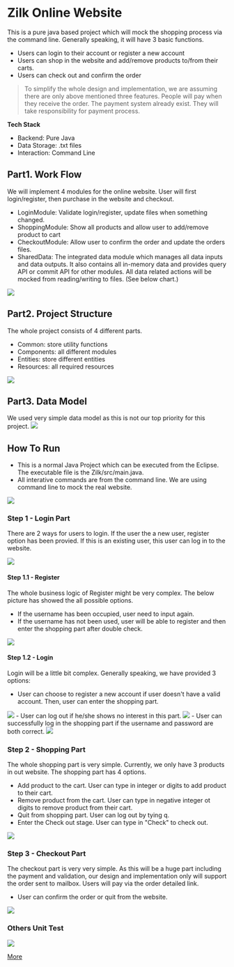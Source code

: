 ﻿# Zilk Online Website

This is a pure java based project which will mock the shopping process via the command line. Generally speaking, it will have 3 basic functions. 
- Users can login to their account or register a new account
- Users can shop in the website and add/remove products to/from their carts.
- Users can check out and confirm the order

> To simplify the whole design and implementation, we are assuming there are only above mentioned three features. People will pay when they receive the order. The payment system already exist. They will take responsibility for payment process.

**Tech Stack** 
- Backend: Pure Java
- Data Storage: .txt files
- Interaction: Command Line

## Part1. Work Flow

We will implement 4 modules for the online website. User will first login/register, then purchase in the website and checkout. 
- LoginModule: Validate login/register, update files when something changed.
- ShoppingModule: Show all products and allow user to add/remove product to cart
- CheckoutModule: Allow user to confirm the order and update the orders files.
- SharedData: The integrated data module which manages all data inputs and data outputs. It also contains all in-memory data and provides query API or commit API for other modules. All data related actions will be mocked from reading/writing to files.
(See below chart.)

<img src="https://github.com/UPenn-CIT599/final-project-team-69-zilk/blob/master/images/FlowChart.PNG"/>

## Part2. Project Structure

The whole project consists of 4 different parts.
- Common: store utility functions
- Components: all different modules
- Entities: store different entities
- Resources: all required resources

<img src="https://github.com/UPenn-CIT599/final-project-team-69-zilk/blob/master/images/ProjectStructure.PNG"/>

## Part3. Data Model

We used very simple data model as this is not our top priority for this project.
<img src="https://github.com/UPenn-CIT599/final-project-team-69-zilk/blob/master/images/DataModel.PNG"/>


## How To Run

- This is a normal Java Project which can be executed from the Eclipse. The executable file is the Zilk/src/main.java.
- All interative commands are from the command line. We are using command line to mock the real website.

<img src="https://github.com/UPenn-CIT599/final-project-team-69-zilk/blob/master/images/FileLocation.PNG"/>


### Step 1 - Login Part
There are 2 ways for users to login. If the user the a new user, register option has been provied. If this is an existing user, this user can log in to the website.

<img src="https://github.com/UPenn-CIT599/final-project-team-69-zilk/blob/master/images/LoginPart_0.PNG" />


#### Step 1.1 - Register
The whole business logic of Register might be very complex. The below picture has showed the all possible options.
- If the username has been occupied, user need to input again.
- If the username has not been used, user will be able to register and then enter the shopping part after double check.

<img src="https://github.com/UPenn-CIT599/final-project-team-69-zilk/blob/master/images/LoginPart_1.PNG"/>

#### Step 1.2 - Login
Login will be a little bit complex. Generally speaking, we have provided 3 options:
- User can choose to register a new account if user doesn't have a valid account. Then, user can enter the shopping part.
<img src="https://github.com/UPenn-CIT599/final-project-team-69-zilk/blob/master/images/LoginPart_2.PNG" />
- User can log out if he/she shows no interest in this part. 
<img src="https://github.com/UPenn-CIT599/final-project-team-69-zilk/blob/master/images/LoginPart_3.PNG" />
- User can successfully log in the shopping part if the username and password are both correct.
<img src="https://github.com/UPenn-CIT599/final-project-team-69-zilk/blob/master/images/LoginPart_4.PNG" />

### Step 2 - Shopping Part
The whole shopping part is very simple. Currently, we only have 3 products in out website. The shopping part has 4 options.
- Add product to the cart. User can type in integer or digits to add product to their cart.
- Remove product from the cart. User can type in negative integer ot digits to remove product from their cart.
- Quit from shopping part. User can log out by tying q.
- Enter the Check out stage. User can type in "Check" to check out.
<img src="https://github.com/UPenn-CIT599/final-project-team-69-zilk/blob/master/images/ShoppingModule.PNG"/>

### Step 3 - Checkout Part
The checkout part is very very simple. As this will be a huge part including the payment and validation, our design and implementation only will support the order sent to mailbox. Users will pay via the order detailed link.
- User can confirm the order or quit from the website.

<img src="https://github.com/UPenn-CIT599/final-project-team-69-zilk/blob/master/images/Checkout.PNG"/>

### Others Unit Test
<img src="https://github.com/UPenn-CIT599/final-project-team-69-zilk/blob/master/images/unit_test.PNG"/>

[More](https://github.com/UPenn-CIT599/final-project-team-69-zilk/blob/master/design.md)